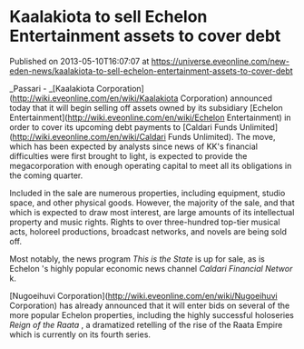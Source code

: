 # Kaalakiota to sell Echelon Entertainment assets to cover debt
Published on 2013-05-10T16:07:07 at https://universe.eveonline.com/new-eden-news/kaalakiota-to-sell-echelon-entertainment-assets-to-cover-debt

_Passari - _[Kaalakiota Corporation](http://wiki.eveonline.com/en/wiki/Kaalakiota Corporation) announced today that it will begin selling off assets owned by its subsidiary [Echelon Entertainment](http://wiki.eveonline.com/en/wiki/Echelon Entertainment) in order to cover its upcoming debt payments to [Caldari Funds Unlimited](http://wiki.eveonline.com/en/wiki/Caldari Funds Unlimited). The move, which has been expected by analysts since news of KK's financial difficulties were first brought to light, is expected to provide the megacorporation with enough operating capital to meet all its obligations in the coming quarter.

Included in the sale are numerous properties, including equipment, studio space, and other physical goods. However, the majority of the sale, and that which is expected to draw most interest, are large amounts of its intellectual property and music rights. Rights to over three-hundred top-tier musical acts, holoreel productions, broadcast networks, and novels are being sold off.

Most notably, the news program _This is the State_ is up for sale, as is Echelon 's highly popular economic news channel _Caldari Financial Networ_ k.

[Nugoeihuvi Corporation](http://wiki.eveonline.com/en/wiki/Nugoeihuvi Corporation) has already announced that it will enter bids on several of the more popular Echelon properties, including the highly successful holoseries _Reign of the Raata_ , a dramatized retelling of the rise of the Raata Empire which is currently on its fourth series.

